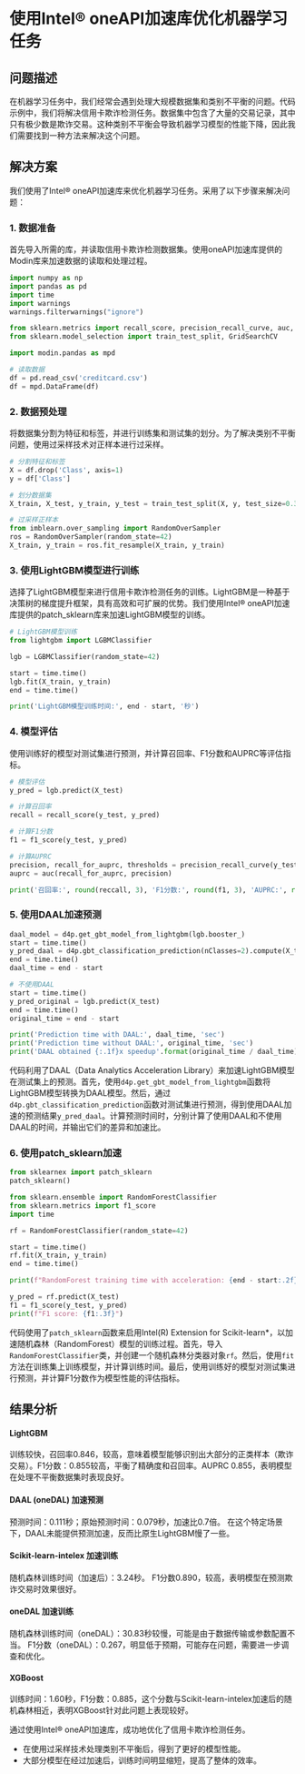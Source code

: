 # 使用Intel® oneAPI加速库优化机器学习任务

## 问题描述

在机器学习任务中，我们经常会遇到处理大规模数据集和类别不平衡的问题。代码示例中，我们将解决信用卡欺诈检测任务。数据集中包含了大量的交易记录，其中只有极少数是欺诈交易。这种类别不平衡会导致机器学习模型的性能下降，因此我们需要找到一种方法来解决这个问题。

## 解决方案

我们使用了Intel® oneAPI加速库来优化机器学习任务。采用了以下步骤来解决问题：

### 1. 数据准备

首先导入所需的库，并读取信用卡欺诈检测数据集。使用oneAPI加速库提供的Modin库来加速数据的读取和处理过程。

```python
import numpy as np
import pandas as pd
import time
import warnings
warnings.filterwarnings("ignore")

from sklearn.metrics import recall_score, precision_recall_curve, auc, f1_score
from sklearn.model_selection import train_test_split, GridSearchCV

import modin.pandas as mpd

# 读取数据
df = pd.read_csv('creditcard.csv')
df = mpd.DataFrame(df)
```

### 2. 数据预处理

将数据集分割为特征和标签，并进行训练集和测试集的划分。为了解决类别不平衡问题，使用过采样技术对正样本进行过采样。

```python
# 分割特征和标签
X = df.drop('Class', axis=1)
y = df['Class']

# 划分数据集
X_train, X_test, y_train, y_test = train_test_split(X, y, test_size=0.3, random_state=42)

# 过采样正样本
from imblearn.over_sampling import RandomOverSampler
ros = RandomOverSampler(random_state=42)
X_train, y_train = ros.fit_resample(X_train, y_train)
```

### 3. 使用LightGBM模型进行训练

选择了LightGBM模型来进行信用卡欺诈检测任务的训练。LightGBM是一种基于决策树的梯度提升框架，具有高效和可扩展的优势。我们使用Intel® oneAPI加速库提供的patch_sklearn库来加速LightGBM模型的训练。

```python
# LightGBM模型训练
from lightgbm import LGBMClassifier

lgb = LGBMClassifier(random_state=42)

start = time.time()
lgb.fit(X_train, y_train)
end = time.time()

print('LightGBM模型训练时间:', end - start, '秒')
```

### 4. 模型评估

使用训练好的模型对测试集进行预测，并计算召回率、F1分数和AUPRC等评估指标。

```python
# 模型评估
y_pred = lgb.predict(X_test)

# 计算召回率
recall = recall_score(y_test, y_pred)

# 计算F1分数
f1 = f1_score(y_test, y_pred)

# 计算AUPRC
precision, recall_for_auprc, thresholds = precision_recall_curve(y_test, y_pred)
auprc = auc(recall_for_auprc, precision)

print('召回率:', round(reccall, 3), 'F1分数:', round(f1, 3), 'AUPRC:', round(auprc, 3)) 
```

### 5. 使用DAAL加速预测

```python
daal_model = d4p.get_gbt_model_from_lightgbm(lgb.booster_)
start = time.time()
y_pred_daal = d4p.gbt_classification_prediction(nClasses=2).compute(X_test, daal_model).prediction
end = time.time()
daal_time = end - start

# 不使用DAAL
start = time.time()
y_pred_original = lgb.predict(X_test)
end = time.time()
original_time = end - start

print('Prediction time with DAAL:', daal_time, 'sec')
print('Prediction time without DAAL:', original_time, 'sec')
print('DAAL obtained {:.1f}x speedup'.format(original_time / daal_time))
```

代码利用了DAAL（Data Analytics Acceleration Library）来加速LightGBM模型在测试集上的预测。首先，使用`d4p.get_gbt_model_from_lightgbm`函数将LightGBM模型转换为DAAL模型。然后，通过`d4p.gbt_classification_prediction`函数对测试集进行预测，得到使用DAAL加速的预测结果`y_pred_daal`。计算预测时间时，分别计算了使用DAAL和不使用DAAL的时间，并输出它们的差异和加速比。

### 6. 使用patch_sklearn加速

```python
from sklearnex import patch_sklearn
patch_sklearn()

from sklearn.ensemble import RandomForestClassifier
from sklearn.metrics import f1_score
import time

rf = RandomForestClassifier(random_state=42)

start = time.time()
rf.fit(X_train, y_train)
end = time.time()

print(f"RandomForest training time with acceleration: {end - start:.2f} sec")

y_pred = rf.predict(X_test)
f1 = f1_score(y_test, y_pred)
print(f"F1 score: {f1:.3f}")
```

代码使用了`patch_sklearn`函数来启用Intel(R) Extension for Scikit-learn*，以加速随机森林（RandomForest）模型的训练过程。首先，导入`RandomForestClassifier`类，并创建一个随机森林分类器对象`rf`。然后，使用`fit`方法在训练集上训练模型，并计算训练时间。最后，使用训练好的模型对测试集进行预测，并计算F1分数作为模型性能的评估指标。

## 结果分析

#### LightGBM

训练较快，召回率0.846，较高，意味着模型能够识别出大部分的正类样本（欺诈交易）。F1分数：0.855较高，平衡了精确度和召回率。AUPRC 0.855，表明模型在处理不平衡数据集时表现良好。

#### DAAL (oneDAL) 加速预测

预测时间：0.111秒；原始预测时间：0.079秒，加速比0.7倍。
在这个特定场景下，DAAL未能提供预测加速，反而比原生LightGBM慢了一些。

#### Scikit-learn-intelex 加速训练

随机森林训练时间（加速后）：3.24秒。
F1分数0.890，较高，表明模型在预测欺诈交易时效果很好。

#### oneDAL 加速训练

随机森林训练时间（oneDAL）：30.83秒较慢，可能是由于数据传输或参数配置不当。
F1分数（oneDAL）：0.267，明显低于预期，可能存在问题，需要进一步调查和优化。

#### XGBoost

训练时间：1.60秒，F1分数：0.885，这个分数与Scikit-learn-intelex加速后的随机森林相近，表明XGBoost针对此问题上表现较好。

通过使用Intel® oneAPI加速库，成功地优化了信用卡欺诈检测任务。

- 在使用过采样技术处理类别不平衡后，得到了更好的模型性能。
- 大部分模型在经过加速后，训练时间明显缩短，提高了整体的效率。
